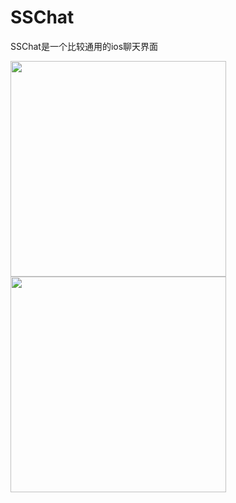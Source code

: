 # SSChat
SSChat是一个比较通用的ios聊天界面

<img src= "https://raw.githubusercontent.com/Soldoros/SSChat/master/datu/1.PNG" width="345" style="margin: 0 auto;">
<img src= "https://raw.githubusercontent.com/Soldoros/SSChat/master/datu/4.PNG" width="345" style="margin: 0 auto;">

